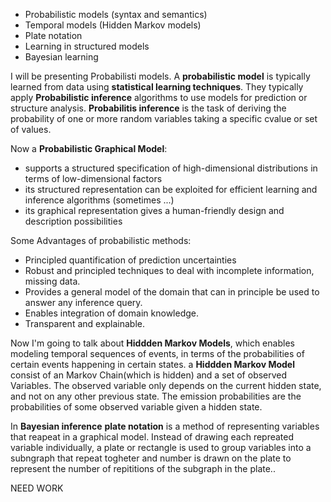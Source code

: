 - Probabilistic models (syntax and semantics)
- Temporal models (Hidden Markov models)
- Plate notation
- Learning in structured models
- Bayesian learning


I will be presenting Probabilisti models. A **probabilistic model** is typically learned from data using **statistical learning techniques**. They typically apply **Probabilistic inference** algorithms to use models for prediction or structure analysis. **Probabilitis inference** is the task of deriving the probability of one or more random variables taking a specific cvalue or set of values.


 Now a **Probabilistic Graphical Model**:
- supports a structured specification of high-dimensional distributions in terms of low-dimensional factors
- its structured representation can be exploited for efficient learning and inference algorithms (sometimes ...)
- its graphical representation gives a human-friendly design and description possibilities

Some Advantages of probabilistic methods:
- Principled quantification of prediction uncertainties
- Robust and principled techniques to deal with incomplete information, missing data. 
- Provides a general model of the domain that can in principle be used to answer any inference query.
- Enables integration of domain knowledge. 
- Transparent and explainable.

Now I'm going to talk about **Hiddden Markov Models**, which enables modeling temporal sequences of events, in terms of the probabilities of certain events happening in certain states.
a **Hiddden Markov Model** consist of an Markov Chain(which is hidden) and a set of observed Variables.
The observed variable only depends on the current hidden state, and not on any other previous state.
The emission probabilities are the probabilities of some observed variable given a hidden state.

In **Bayesian inference** **plate notation** is a method of representing variables that reapeat in a graphical model. Instead of drawing each repreated variable individually, a plate or rectangle is used to group variables into a subngraph that repeat togheter and number is drawn on the plate to represent the number of repititions of the subgraph in the plate..


NEED WORK